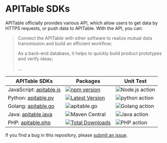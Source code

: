 # APITable SDKs
APITable officially provides various API, which allow users to get data by HTTPS requests, or push data to APITable.
With the API, you can:
>Connect the APITable with other software to realize mutual data transmission and build an efficient workflow;
>
>As a back-end database, it helps to quickly build product prototypes and verify ideas;
>
>...

| APITable SDKs                                                                                 | Packages                                                                                                              | Unit Test                                                                                               |
| --------------------------------------------------------------------------------------------- |-----------------------------------------------------------------------------------------------------------------------| ------------------------------------------------------------------------------------------------------- |
| JavaScript: [apitable.js](https://github.com/apitable/apitable-sdks/tree/develop/apitable.js) | [![npm version](https://img.shields.io/npm/v/apitable?style=flat-square)](https://www.npmjs.com/package/apitable)     | ![Node.js action](https://github.com/apitable/apitable-sdks/actions/workflows/js-codecov.yml/badge.svg) |
| Python: [apitable.py](https://github.com/apitable/apitable-sdks/tree/develop/apitable.py)     | [![Latest Version](https://shields.mitmproxy.org/pypi/v/apitable.svg)](https://pypi.python.org/pypi/apitable)         | ![python action](https://github.com/apitable/apitable-sdks/actions/workflows/py-test.yml/badge.svg)     |
| Golang: [apitable.go](https://github.com/apitable/apitable-sdks/tree/develop/apitable.go)     | ![apitable.go](https://img.shields.io/github/go-mod/go-version/apitable/apitable-sdks?filename=apitable.go%2Fgo.mod)  | ![Golang action](https://github.com/apitable/apitable-sdks/actions/workflows/go.yml/badge.svg)          |
| Java: [apitable.java](https://github.com/apitable/apitable-sdks/tree/develop/apitable.java)   | ![Maven Central](https://img.shields.io/maven-central/v/com.apitable/apitable-client.svg?label=Maven%20Central)       | ![Java action](https://github.com/apitable/apitable-sdks/actions/workflows/java-test.yml/badge.svg)     |
| PHP: [apitable.php](https://github.com/apitable/apitable-sdks/tree/develop/apitable.php)      | [![Total Downloads](http://poser.pugx.org/apitable/sdk-php/downloads)](https://packagist.org/packages/apitable/sdk-php) | ![PHP action](https://github.com/apitable/apitable-sdks/actions/workflows/php-test.yml/badge.svg)       |

If you find a bug in this repository, please [submit an issue](https://github.com/apitable/apitable-sdks/issues).
